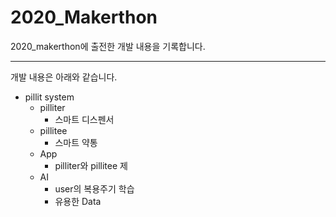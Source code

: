 # 2020_Makerthon
2020_makerthon에 출전한 개발 내용을 기록합니다.

-----------------------------------------------

개발 내용은 아래와 같습니다.

- pillit system
  - pilliter
    - 스마트 디스펜서
  - pillitee
    - 스마트 약통
  - App
    - pilliter와 pillitee 제
  - AI
    - user의 복용주기 학습
    - 유용한 Data 
